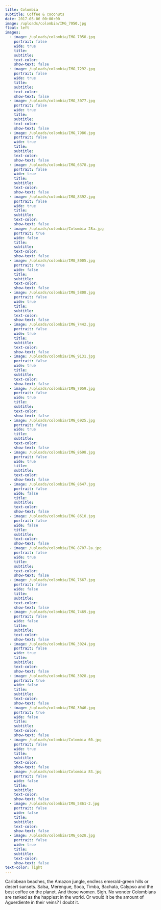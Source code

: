 ```yaml
---
title: Colombia
subtitle: Coffee & coconuts
date: 2017-05-06 00:00:00
image: /uploads/colombia/IMG_7050.jpg
float: left
images:
  - image: /uploads/colombia/IMG_7050.jpg
    portrait: false
    wide: true
    title:
    subtitle:
    text-color:
    show-text: false
  - image: /uploads/colombia/IMG_7292.jpg
    portrait: false
    wide: true
    title:
    subtitle:
    text-color:
    show-text: false
  - image: /uploads/colombia/IMG_3077.jpg
    portrait: false
    wide: true
    title:
    subtitle:
    text-color:
    show-text: false
  - image: /uploads/colombia/IMG_7986.jpg
    portrait: false
    wide: true
    title:
    subtitle:
    text-color:
    show-text: false
  - image: /uploads/colombia/IMG_6378.jpg
    portrait: false
    wide: true
    title:
    subtitle:
    text-color:
    show-text: false
  - image: /uploads/colombia/IMG_8392.jpg
    portrait: false
    wide: true
    title:
    subtitle:
    text-color:
    show-text: false
  - image: /uploads/colombia/Colombia 28a.jpg
    portrait: true
    wide: false
    title:
    subtitle:
    text-color:
    show-text: false
  - image: /uploads/colombia/IMG_8005.jpg
    portrait: true
    wide: false
    title:
    subtitle:
    text-color:
    show-text: false
  - image: /uploads/colombia/IMG_5808.jpg
    portrait: false
    wide: true
    title:
    subtitle:
    text-color:
    show-text: false
  - image: /uploads/colombia/IMG_7442.jpg
    portrait: false
    wide: true
    title:
    subtitle:
    text-color:
    show-text: false
  - image: /uploads/colombia/IMG_9131.jpg
    portrait: false
    wide: true
    title:
    subtitle:
    text-color:
    show-text: false
  - image: /uploads/colombia/IMG_7059.jpg
    portrait: false
    wide: true
    title:
    subtitle:
    text-color:
    show-text: false
  - image: /uploads/colombia/IMG_6925.jpg
    portrait: false
    wide: true
    title:
    subtitle:
    text-color:
    show-text: false
  - image: /uploads/colombia/IMG_8698.jpg
    portrait: false
    wide: true
    title:
    subtitle:
    text-color:
    show-text: false
  - image: /uploads/colombia/IMG_8647.jpg
    portrait: false
    wide: false
    title:
    subtitle:
    text-color:
    show-text: false
  - image: /uploads/colombia/IMG_8610.jpg
    portrait: false
    wide: false
    title:
    subtitle:
    text-color:
    show-text: false
  - image: /uploads/colombia/IMG_8707-2a.jpg
    portrait: false
    wide: true
    title:
    subtitle:
    text-color:
    show-text: false
  - image: /uploads/colombia/IMG_7667.jpg
    portrait: false
    wide: false
    title:
    subtitle:
    text-color:
    show-text: false
  - image: /uploads/colombia/IMG_7469.jpg
    portrait: false
    wide: false
    title:
    subtitle:
    text-color:
    show-text: false
  - image: /uploads/colombia/IMG_3024.jpg
    portrait: false
    wide: true
    title:
    subtitle:
    text-color:
    show-text: false
  - image: /uploads/colombia/IMG_3028.jpg
    portrait: true
    wide: false
    title:
    subtitle:
    text-color:
    show-text: false
  - image: /uploads/colombia/IMG_3046.jpg
    portrait: true
    wide: false
    title:
    subtitle:
    text-color:
    show-text: false
  - image: /uploads/colombia/Colombia 60.jpg
    portrait: false
    wide: true
    title:
    subtitle:
    text-color:
    show-text: false
  - image: /uploads/colombia/Colombia 83.jpg
    portrait: false
    wide: false
    title:
    subtitle:
    text-color:
    show-text: false
  - image: /uploads/colombia/IMG_5861-2.jpg
    portrait: false
    wide: false
    title:
    subtitle:
    text-color:
    show-text: false
  - image: /uploads/colombia/IMG_6628.jpg
    portrait: false
    wide: true
    title:
    subtitle:
    text-color:
    show-text: false
text-color: light
---
```



Caribbean beaches, the Amazon jungle, endless emerald-green hills or desert sunsets. Salsa, Merengue, Soca, Timba, Bachata, Calypso and the best coffee on the planet. And those women. Sigh. No wonder Colombians are ranked as the happiest in the world. Or would it be the amount of Aguerdiente in their veins? I doubt it.&nbsp;